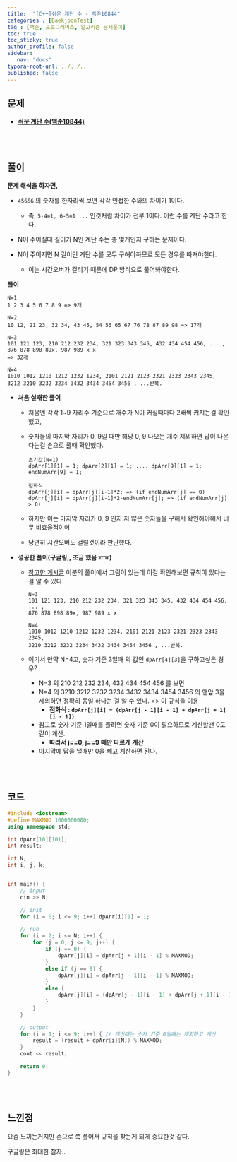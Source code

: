 ```yaml
---
title:  "[C++]쉬운 계단 수 - 백준10844"
categories : [BaekjoonTest]
tag : [백준, 프로그래머스, 알고리즘 문제풀이]
toc: true
toc_sticky: true
author_profile: false
sidebar:
   nav: "docs"
typora-root-url: ../../..
published: false
---
```




## 문제

* **[쉬운 계단 수(백준10844)](https://www.acmicpc.net/problem/10844)**

<br><br>

## 풀이

**문제 해석을 하자면,**

* `45656` 의 숫자를 한자리씩 보면 각각 인접한 수와의 차이가 1이다.
  * 즉, `5-4=1, 6-5=1 ...` 인것처럼 차이가 전부 1이다. 이런 수를 계단 수라고 한다.

* N이 주어질때 길이가 N인 계단 수는 총 몇개인지 구하는 문제이다.
* N이 주어지면 N 길이인 계단 수를 모두 구해야하므로 모든 경우를 따져야한다.
  * 이는 시간오버가 걸리기 때문에 DP 방식으로 풀어봐야한다.




**풀이**

```
N=1
1 2 3 4 5 6 7 8 9 => 9개

N=2
10 12, 21 23, 32 34, 43 45, 54 56 65 67 76 78 87 89 98 => 17개

N=3
101 121 123, 210 212 232 234, 321 323 343 345, 432 434 454 456, ... ,
876 878 898 89x, 987 989 x x
=> 32개

N=4
1010 1012 1210 1212 1232 1234, 2101 2121 2123 2321 2323 2343 2345, 
3212 3210 3232 3234 3432 3434 3454 3456 , ...반복.
```

* **처음 실패한 풀이**

  * 처음엔 각각 1~9 자리수 기준으로 개수가 N이 커질때마다 2배씩 커지는걸 확인했고,

  * 숫자들의 마지막 자리가 0, 9일 때만 해당 0, 9 나오는 개수 제외하면 답이 나온다는걸 손으로 풀때 확인했다.

    ```
    초기값(N=1)
    dpArr[1][1] = 1; dpArr[2][1] = 1; .... dpArr[9][1] = 1;
    endNumArr[9] = 1; 
    
    점화식
    dpArr[j][i] = dpArr[j][i-1]*2; => (if endNumArr[j] == 0)
    dpArr[j][i] = dpArr[j][i-1]*2-endNumArr[j]; => (if endNumArr[j] > 0)
    ```

  * 하지만 이는 마지막 자리가 0, 9 인지 저 많은 숫자들을 구해서 확인해야해서 너무 비효율적이며

  * 당연히 시간오버도 걸릴것이라 판단했다.

* **성공한 풀이(구글링,, 조금 했음 ㅠㅠ)**

  * [참고한 게시글](https://velog.io/@rlafkdud1228/%EB%B0%B1%EC%A4%80-10844-%EC%89%AC%EC%9A%B4-%EA%B3%84%EB%8B%A8-%EC%88%98) 이분의 풀이에서 그림이 있는데 이걸 확인해보면 규칙이 있다는걸 알 수 있다.

    ```
    N=3
    101 121 123, 210 212 232 234, 321 323 343 345, 432 434 454 456, ... ,
    876 878 898 89x, 987 989 x x
    
    N=4
    1010 1012 1210 1212 1232 1234, 2101 2121 2123 2321 2323 2343 2345,
    3210 3212 3232 3234 3432 3434 3454 3456 , ...반복.
    ```

  * 여기서 만약 N=4고, 숫자 기준 3일때 의 값인 `dpArr[4][3]`을 구하고싶은 경우?

    * N=3 의 210 212 232 234, 432 434 454 456 를 보면
    * N=4 의 3210 3212 3232 3234 3432 3434 3454 3456 의 맨앞 3을 제외하면 정확히 동일 하다는 걸 알 수 있다. => 이 규칙을 이용
      * **점화식 : `dpArr[j][i] = (dpArr[j - 1][i - 1] + dpArr[j + 1][i - 1])`**
    * 참고로 숫자 기준 1일때를 풀려면 숫자 기준 0이 필요하므로 계산할땐 0도 같이 계산.
      * **따라서 j==0, j==9 때만 다르게 계산**
    * 마지막에 답을 낼때만 0을 빼고 계산하면 된다.




<br><br>

## 코드

```c++
#include <iostream>
#define MAXMOD 1000000000;
using namespace std;

int dpArr[10][101];
int result;

int N;
int i, j, k;


int main() {
	// input
	cin >> N;

	// init
	for (i = 0; i <= 9; i++) dpArr[i][1] = 1;

	// run
	for (i = 2; i <= N; i++) {
		for (j = 0; j <= 9; j++) {
			if (j == 0) {
				dpArr[j][i] = dpArr[j + 1][i - 1] % MAXMOD;
			}
			else if (j == 9) {
				dpArr[j][i] = dpArr[j - 1][i - 1] % MAXMOD;
			}
			else {
				dpArr[j][i] = (dpArr[j - 1][i - 1] + dpArr[j + 1][i - 1]) % MAXMOD;
			}
		}
	}

	// output
	for (i = 1; i <= 9; i++) { // 계산때는 숫자 기준 0일때는 제외하고 계산
		result = (result + dpArr[i][N]) % MAXMOD;
	}
	cout << result;

	return 0;
}
```

<br><br>

## 느낀점

요즘 느끼는거지만 손으로 쭉 풀어서 규칙을 찾는게 되게 중요한것 같다.

구글링은 최대한 참자..
